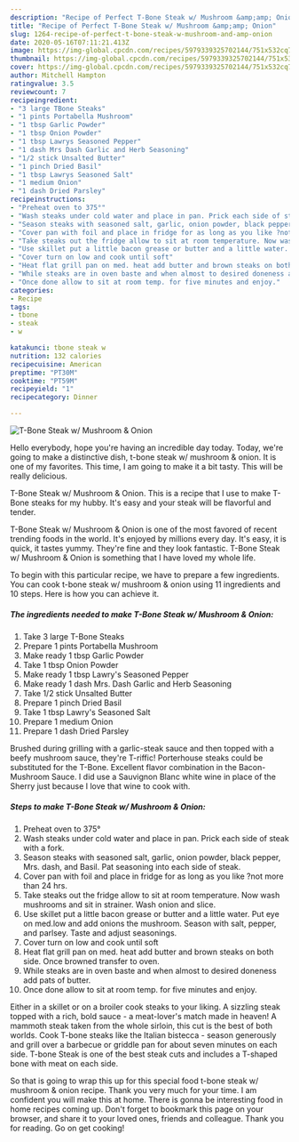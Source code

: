 ```yaml
---
description: "Recipe of Perfect T-Bone Steak w/ Mushroom &amp;amp; Onion"
title: "Recipe of Perfect T-Bone Steak w/ Mushroom &amp;amp; Onion"
slug: 1264-recipe-of-perfect-t-bone-steak-w-mushroom-and-amp-onion
date: 2020-05-16T07:11:21.413Z
image: https://img-global.cpcdn.com/recipes/5979339325702144/751x532cq70/t-bone-steak-w-mushroom-onion-recipe-main-photo.jpg
thumbnail: https://img-global.cpcdn.com/recipes/5979339325702144/751x532cq70/t-bone-steak-w-mushroom-onion-recipe-main-photo.jpg
cover: https://img-global.cpcdn.com/recipes/5979339325702144/751x532cq70/t-bone-steak-w-mushroom-onion-recipe-main-photo.jpg
author: Mitchell Hampton
ratingvalue: 3.5
reviewcount: 7
recipeingredient:
- "3 large TBone Steaks"
- "1 pints Portabella Mushroom"
- "1 tbsp Garlic Powder"
- "1 tbsp Onion Powder"
- "1 tbsp Lawrys Seasoned Pepper"
- "1 dash Mrs Dash Garlic and Herb Seasoning"
- "1/2 stick Unsalted Butter"
- "1 pinch Dried Basil"
- "1 tbsp Lawrys Seasoned Salt"
- "1 medium Onion"
- "1 dash Dried Parsley"
recipeinstructions:
- "Preheat oven to 375°"
- "Wash steaks under cold water and place in pan. Prick each side of steak with a fork."
- "Season steaks with seasoned salt, garlic, onion powder, black pepper, Mrs. dash, and Basil. Pat seasoning into each side of steak."
- "Cover pan with foil and place in fridge for as long as you like ?not more than 24 hrs."
- "Take steaks out the fridge allow to sit at room temperature. Now wash mushrooms and sit in strainer. Wash onion and slice."
- "Use skillet put a little bacon grease or butter and a little water. Put eye on med.low and add onions the mushroom. Season with salt, pepper, and parlsey. Taste and adjust seasonings."
- "Cover turn on low and cook until soft"
- "Heat flat grill pan on med. heat add butter and brown steaks on both side. Once browned transfer to oven."
- "While steaks are in oven baste and when almost to desired doneness add pats of butter."
- "Once done allow to sit at room temp. for five minutes and enjoy."
categories:
- Recipe
tags:
- tbone
- steak
- w

katakunci: tbone steak w 
nutrition: 132 calories
recipecuisine: American
preptime: "PT30M"
cooktime: "PT59M"
recipeyield: "1"
recipecategory: Dinner

---
```



![T-Bone Steak w/ Mushroom &amp; Onion](https://img-global.cpcdn.com/recipes/5979339325702144/751x532cq70/t-bone-steak-w-mushroom-onion-recipe-main-photo.jpg)

Hello everybody, hope you're having an incredible day today. Today, we're going to make a distinctive dish, t-bone steak w/ mushroom &amp; onion. It is one of my favorites. This time, I am going to make it a bit tasty. This will be really delicious.

T-Bone Steak w/ Mushroom &amp; Onion. This is a recipe that I use to make T-Bone steaks for my hubby. It&#39;s easy and your steak will be flavorful and tender.

T-Bone Steak w/ Mushroom &amp; Onion is one of the most favored of recent trending foods in the world. It's enjoyed by millions every day. It's easy, it is quick, it tastes yummy. They're fine and they look fantastic. T-Bone Steak w/ Mushroom &amp; Onion is something that I have loved my whole life.


To begin with this particular recipe, we have to prepare a few ingredients. You can cook t-bone steak w/ mushroom &amp; onion using 11 ingredients and 10 steps. Here is how you can achieve it.

<!--inarticleads1-->

##### The ingredients needed to make T-Bone Steak w/ Mushroom &amp; Onion:

1. Take 3 large T-Bone Steaks
1. Prepare 1 pints Portabella Mushroom
1. Make ready 1 tbsp Garlic Powder
1. Take 1 tbsp Onion Powder
1. Make ready 1 tbsp Lawry&#39;s Seasoned Pepper
1. Make ready 1 dash Mrs. Dash Garlic and Herb Seasoning
1. Take 1/2 stick Unsalted Butter
1. Prepare 1 pinch Dried Basil
1. Take 1 tbsp Lawry&#39;s Seasoned Salt
1. Prepare 1 medium Onion
1. Prepare 1 dash Dried Parsley


Brushed during grilling with a garlic-steak sauce and then topped with a beefy mushroom sauce, they&#39;re T-riffic! Porterhouse steaks could be substituted for the T-Bone. Excellent flavor combination in the Bacon-Mushroom Sauce. I did use a Sauvignon Blanc white wine in place of the Sherry just because I love that wine to cook with. 

<!--inarticleads2-->

##### Steps to make T-Bone Steak w/ Mushroom &amp; Onion:

1. Preheat oven to 375°
1. Wash steaks under cold water and place in pan. Prick each side of steak with a fork.
1. Season steaks with seasoned salt, garlic, onion powder, black pepper, Mrs. dash, and Basil. Pat seasoning into each side of steak.
1. Cover pan with foil and place in fridge for as long as you like ?not more than 24 hrs.
1. Take steaks out the fridge allow to sit at room temperature. Now wash mushrooms and sit in strainer. Wash onion and slice.
1. Use skillet put a little bacon grease or butter and a little water. Put eye on med.low and add onions the mushroom. Season with salt, pepper, and parlsey. Taste and adjust seasonings.
1. Cover turn on low and cook until soft
1. Heat flat grill pan on med. heat add butter and brown steaks on both side. Once browned transfer to oven.
1. While steaks are in oven baste and when almost to desired doneness add pats of butter.
1. Once done allow to sit at room temp. for five minutes and enjoy.


Either in a skillet or on a broiler cook steaks to your liking. A sizzling steak topped with a rich, bold sauce - a meat-lover&#39;s match made in heaven! A mammoth steak taken from the whole sirloin, this cut is the best of both worlds. Cook T-bone steaks like the Italian bistecca - season generously and grill over a barbecue or griddle pan for about seven minutes on each side. T-bone Steak is one of the best steak cuts and includes a T-shaped bone with meat on each side. 

So that is going to wrap this up for this special food t-bone steak w/ mushroom &amp; onion recipe. Thank you very much for your time. I am confident you will make this at home. There is gonna be interesting food in home recipes coming up. Don't forget to bookmark this page on your browser, and share it to your loved ones, friends and colleague. Thank you for reading. Go on get cooking!
